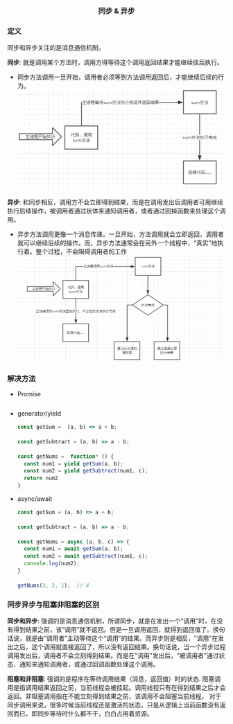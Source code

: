 <h3 align='center'>同步 & 异步</h3>

### 定义
同步和异步关注的是消息通信机制。

__同步__: 就是调用某个方法时，调用方得等待这个调用返回结果才能继续往后执行。

* 同步方法调用一旦开始，调用者必须等到方法调用返回后，才能继续后续的行为。
![同步导图](/assets/await.png)

__异步__: 和同步相反，调用方不会立即得到结果，而是在调用发出后调用者可用继续执行后续操作，被调用者通过状体来通知调用者，或者通过回掉函数来处理这个调用。
* 异步方法调用更像一个消息传递，一旦开始，方法调用就会立即返回，调用者就可以继续后续的操作。而，异步方法通常会在另外一个线程中，“真实”地执行着。整个过程，不会阻碍调用者的工作
![异步导图](/assets/async.png)

### 解决方法

* Promise
  ```js

  ```
* generator/yield
  ```js
  const getSum =  (a, b) => a + b;

  const getSubtract = (a, b) => a - b;

  const getNums =  function* () {
    const num1 = yield getSum(a, b);
    const num2 = yield getSubtract(num1, c);
    return num2
  }

  ```

* async/await

  ```js
  const getSum = (a, b) => a + b;

  const getSubtract = (a, b) => a - b;

  const getNums = async (a, b, c) => {
    const num1 = await getSum(a, b);
    const num2 = await getSubtract(num1, c);
    console.log(num2);
  }

  getNums(3, 2, 1);  // 4
  ```

### 同步异步与阻塞非阻塞的区别

__同步和异步__: 强调的是消息通信机制，所谓同步，就是在发出一个"调用"时，在没有得到结果之前，该“调用”就不返回。但是一旦调用返回，就得到返回值了。换句话说，就是由“调用者”主动等待这个“调用”的结果。而异步则是相反，"调用"在发出之后，这个调用就直接返回了，所以没有返回结果。换句话说，当一个异步过程调用发出后，调用者不会立刻得到结果。而是在"调用"发出后，"被调用者"通过状态、通知来通知调用者，或通过回调函数处理这个调用。

__阻塞和非阻塞__: 强调的是程序在等待调用结果（消息，返回值）时的状态.  阻塞调用是指调用结果返回之前，当前线程会被挂起。调用线程只有在得到结果之后才会返回。非阻塞调用指在不能立刻得到结果之前，该调用不会阻塞当前线程。 对于同步调用来说，很多时候当前线程还是激活的状态，只是从逻辑上当前函数没有返回而已，即同步等待时什么都不干，白白占用着资源。